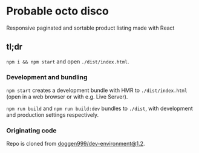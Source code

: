 # Probable octo disco

Responsive paginated and sortable product listing made with React

## tl;dr

`npm i && npm start` and open `./dist/index.html`.

### Development and bundling

`npm start` creates a development bundle with HMR to `./dist/index.html` (open in a web browser or with e.g. Live Server).

`npm run build` and `npm run build:dev` bundles to `./dist`, with development and production settings respectively.

### Originating code

Repo is cloned from [doggen999/dev-environment@1.2](https://github.com/doggen999/dev-environment/releases/tag/1.2).
